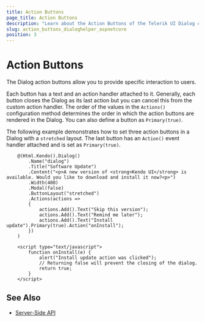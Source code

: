 ```yaml
---
title: Action Buttons
page_title: Action Buttons
description: "Learn about the Action Buttons of the Telerik UI Dialog component for {{ site.framework }}."
slug: action_buttons_dialoghelper_aspnetcore
position: 3
---
```


# Action Buttons

The Dialog action buttons allow you to provide specific interaction to users.

Each button has a text and an action handler attached to it. Generally, each button closes the Dialog as its last action but you can cancel this from the custom action handler. The order of the values in the `Actions()` configuration method determines the order in which the action buttons are rendered in the Dialog. You can also define a button as `Primary(true)`.

The following example demonstrates how to set three action buttons in a Dialog with a `stretched` layout. The last button has an `Action()` event handler attached and is set as `Primary(true)`.

```HtmlHelper
    @(Html.Kendo().Dialog()
        .Name("dialog")
        .Title("Software Update")
        .Content("<p>A new version of <strong>Kendo UI</strong> is available. Would you like to download and install it now?<p>")
        .Width(400)
        .Modal(false)
        .ButtonLayout("stretched")
        .Actions(actions =>
        {
            actions.Add().Text("Skip this version");
            actions.Add().Text("Remind me later");
            actions.Add().Text("Install update").Primary(true).Action("onInstall");
        })
    )

    <script type="text/javascript">
        function onInstall(e) {
            alert("Install update action was clicked");
            // Returning false will prevent the closing of the dialog.
            return true;
        }
    </script>
```

## See Also

* [Server-Side API](/api/dialog)
